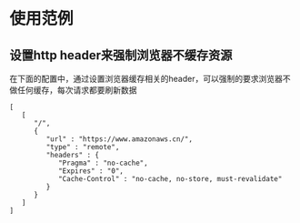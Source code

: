 # 使用范例

## 设置http header来强制浏览器不缓存资源

在下面的配置中，通过设置浏览器缓存相关的header，可以强制的要求浏览器不做任何缓存，每次请求都要刷新数据

```
[
   [
      "/",
      {
         "url" : "https://www.amazonaws.cn/",
         "type" : "remote",
         "headers" : {
            "Pragma" : "no-cache",
            "Expires" : "0",
            "Cache-Control" : "no-cache, no-store, must-revalidate"
         }
      }
   ]
]
```